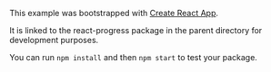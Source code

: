 This example was bootstrapped with [Create React App](https://github.com/facebook/create-react-app).

It is linked to the react-progress package in the parent directory for development purposes.

You can run `npm install` and then `npm start` to test your package.
